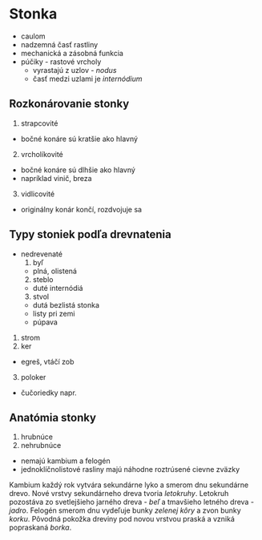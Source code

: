  Stonka
========
 * caulom
 * nadzemná časť rastliny
 * mechanická a zásobná funkcia
 * púčiky - rastové vrcholy
   * vyrastajú z uzlov - *nodus*
   * časť medzi uzlami je *internódium*

 Rozkonárovanie stonky
--------------------------------------------------------------------------------

 1. strapcovité
   * bočné konáre sú kratšie ako hlavný
 2. vrcholíkovité
   * bočné konáre sú dlhšie ako hlavný
   * napríklad vinič, breza
 3. vidlicovité
   * originálny konár končí, rozdvojuje sa

 Typy stoniek podľa drevnatenia
--------------------------------------------------------------------------------

 * nedrevenaté
   1. byľ
     * plná, olistená
   2. steblo
     * duté internódiá
   3. stvol
     * dutá bezlistá stonka
     * listy pri zemi
     * púpava

 1. strom
 2. ker
   * egreš, vtáčí zob
 3. poloker
   * čučoriedky napr.

 Anatómia stonky
--------------------------------------------------------------------------------

 1. hrubnúce
 2. nehrubnúce
   * nemajú kambium a felogén
   * jednoklíčnolistové rasliny majú náhodne roztrúsené cievne zväzky

Kambium každý rok vytvára sekundárne lyko a smerom dnu sekundárne drevo. Nové
vrstvy sekundárneho dreva tvoria *letokruhy*. Letokruh pozostáva zo
svetlejšieho jarného dreva - *beľ* a tmavšieho letného dreva - *jadro*. Felogén
smerom dnu vydeľuje bunky *zelenej kôry* a zvon bunky *korku*. Pôvodná pokožka
dreviny pod novou vrstvou praská a vzniká popraskaná *borka*.
